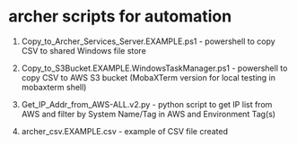 # archer scripts for automation 

1. Copy_to_Archer_Services_Server.EXAMPLE.ps1 - powershell to copy CSV to shared Windows file store

2. Copy_to_S3Bucket.EXAMPLE.WindowsTaskManager.ps1 - powershell to copy CSV to AWS S3 bucket
    (MobaXTerm version for local testing in mobaxterm shell) 
    
3. Get_IP_Addr_from_AWS-ALL.v2.py - python script to get IP list from AWS and filter by System Name/Tag in AWS and Environment Tag(s)

4. archer_csv.EXAMPLE.csv - example of CSV file created 
